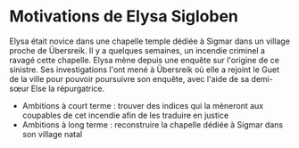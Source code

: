 # Motivations de Elysa Sigloben

Elysa était novice dans une chapelle temple dédiée à Sigmar dans un village proche de Übersreik.
Il y a quelques semaines, un incendie criminel a ravagé cette chapelle.
Elysa mène depuis une enquête sur l'origine de ce sinistre.
Ses investigations l'ont mené à Übersreik où elle a rejoint le Guet de la ville pour pouvoir poursuivre son enquête, avec l'aide de sa demi-s&oelig;ur Else la répurgatrice.

- Ambitions à court terme : trouver des indices qui la mèneront aux coupables de cet incendie afin de les traduire en justice
- Ambitions à long terme : reconstruire la chapelle dédiée à Sigmar dans son village natal
